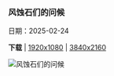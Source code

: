 ### 风蚀石们的问候

日期：2025-02-24

**下载**  |  [1920x1080](https://cn.bing.com/th?id=OHR.BryceHoodoos_ZH-CN0817211446_1920x1080.jpg)  |  [3840x2160](https://cn.bing.com/th?id=OHR.BryceHoodoos_ZH-CN0817211446_UHD.jpg)

![风蚀石们的问候](https://cn.bing.com/th?id=OHR.BryceHoodoos_ZH-CN0817211446_1920x1080.jpg "砂岩石柱，布莱斯峡谷国家公园，犹他州，美国 (© Stephen Matera/TANDEM Stills + Motion)")

